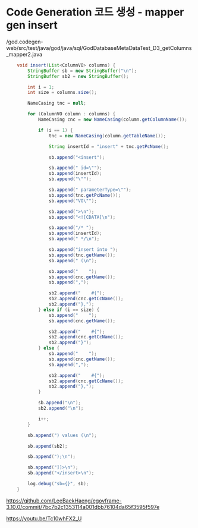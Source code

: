 # Code Generation 코드 생성 - mapper gen insert

/god.codegen-web/src/test/java/god/java/sql/GodDatabaseMetaDataTest_D3_getColumns_mapper2.java

```java
	void insert(List<ColumnVO> columns) {
		StringBuffer sb = new StringBuffer("\n");
		StringBuffer sb2 = new StringBuffer();

		int i = 1;
		int size = columns.size();

		NameCasing tnc = null;

		for (ColumnVO column : columns) {
			NameCasing cnc = new NameCasing(column.getColumnName());

			if (i == 1) {
				tnc = new NameCasing(column.getTableName());

				String insertId = "insert" + tnc.getPcName();

				sb.append("<insert");

				sb.append(" id=\"");
				sb.append(insertId);
				sb.append("\"");

				sb.append(" parameterType=\"");
				sb.append(tnc.getPcName());
				sb.append("VO\"");

				sb.append(">\n");
				sb.append("<![CDATA[\n");

				sb.append("/* ");
				sb.append(insertId);
				sb.append(" */\n");

				sb.append("insert into ");
				sb.append(tnc.getName());
				sb.append(" (\n");

				sb.append("    ");
				sb.append(cnc.getName());
				sb.append(",");

				sb2.append("    #{");
				sb2.append(cnc.getCcName());
				sb2.append("},");
			} else if (i == size) {
				sb.append("    ");
				sb.append(cnc.getName());

				sb2.append("    #{");
				sb2.append(cnc.getCcName());
				sb2.append("}");
			} else {
				sb.append("    ");
				sb.append(cnc.getName());
				sb.append(",");

				sb2.append("    #{");
				sb2.append(cnc.getCcName());
				sb2.append("},");
			}

			sb.append("\n");
			sb2.append("\n");

			i++;
		}

		sb.append(") values (\n");

		sb.append(sb2);

		sb.append(");\n");

		sb.append("]]>\n");
		sb.append("</insert>\n");

		log.debug("sb={}", sb);
	}
```

<https://github.com/LeeBaekHaeng/egovframe-3.10.0/commit/7bc7b2c1353114a001dbb76104da65f3595f597e>

<https://youtu.be/Tc10whFX2_U>
